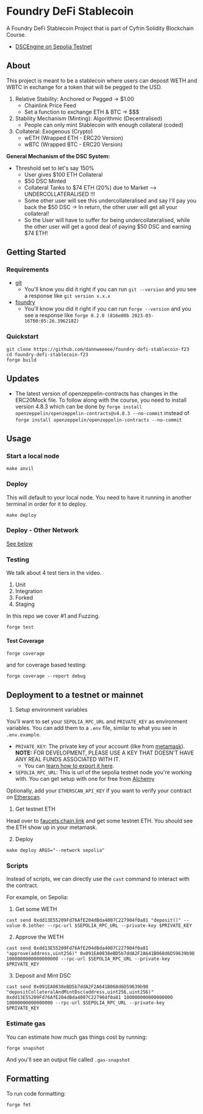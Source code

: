 # Foundry DeFi Stablecoin

A Foundry DeFi Stablecoin Project that is part of Cyfrin Solidity Blockchain Course.

* [DSCEngine on Sepolia Testnet](https://sepolia.etherscan.io/address/0xcce8d465efa8ba9b26e064cb422448d0cf963df1#code)

## About

This project is meant to be a stablecoin where users can deposit WETH and WBTC in exchange for a token that will be pegged to the USD.

1. Relative Stability: Anchored or Pegged -> $1.00
    * Chainlink Price Feed
    * Set a function to exchange ETH & BTC -> $$$
2. Stability Mechanism (Minting): Algorithmic (Decentralised)
    * People can only mint Stablecoin with enough collateral (coded)
3. Collateral: Exogenous (Crypto)
    * wETH (Wrapped ETH - ERC20 Version)
    * wBTC (Wrapped BTC - ERC20 Version)

**General Mechanism of the DSC System:**
* Threshold set to let's say 150%
    * User gives $100 ETH Collateral
    * $50 DSC Minted
    * Collateral Tanks to $74 ETH (20%) due to Market --> UNDERCOLLATERALISED !!!
    * Some other user will see this undercollateralised and say I'll pay you back the $50 DSC -> In return, the other user will get all your collateral!
    * So the User will have to suffer for being undercollateralised, while the other user will get a good deal of paying $50 DSC and earning $74 ETH!

## Getting Started

### Requirements

- [git](https://git-scm.com/book/en/v2/Getting-Started-Installing-Git)
  - You'll know you did it right if you can run `git --version` and you see a response like `git version x.x.x`
- [foundry](https://getfoundry.sh/)
  - You'll know you did it right if you can run `forge --version` and you see a response like `forge 0.2.0 (816e00b 2023-03-16T00:05:26.396218Z)`

### Quickstart

```
git clone https://github.com/dannweeeee/foundry-defi-stablecoin-f23
cd foundry-defi-stablecoin-f23
forge build
```

## Updates
- The latest version of openzeppelin-contracts has changes in the ERC20Mock file. To follow along with the course, you need to install version 4.8.3 which can be done by ```forge install openzeppelin/openzeppelin-contracts@v4.8.3 --no-commit``` instead of ```forge install openzeppelin/openzeppelin-contracts --no-commit```

## Usage

### Start a local node

```
make anvil
```

### Deploy

This will default to your local node. You need to have it running in another terminal in order for it to deploy.

```
make deploy
```

### Deploy - Other Network

[See below](#deployment-to-a-testnet-or-mainnet)

### Testing

We talk about 4 test tiers in the video. 

1. Unit
2. Integration
3. Forked
4. Staging

In this repo we cover #1 and Fuzzing. 

```
forge test
```

#### Test Coverage

```
forge coverage
```

and for coverage based testing: 

```
forge coverage --report debug
```


## Deployment to a testnet or mainnet

1. Setup environment variables

You'll want to set your `SEPOLIA_RPC_URL` and `PRIVATE_KEY` as environment variables. You can add them to a `.env` file, similar to what you see in `.env.example`.

- `PRIVATE_KEY`: The private key of your account (like from [metamask](https://metamask.io/)). **NOTE:** FOR DEVELOPMENT, PLEASE USE A KEY THAT DOESN'T HAVE ANY REAL FUNDS ASSOCIATED WITH IT.
  - You can [learn how to export it here](https://metamask.zendesk.com/hc/en-us/articles/360015289632-How-to-Export-an-Account-Private-Key).
- `SEPOLIA_RPC_URL`: This is url of the sepolia testnet node you're working with. You can get setup with one for free from [Alchemy](https://alchemy.com/?a=673c802981)

Optionally, add your `ETHERSCAN_API_KEY` if you want to verify your contract on [Etherscan](https://etherscan.io/).

1. Get testnet ETH

Head over to [faucets.chain.link](https://faucets.chain.link/) and get some testnet ETH. You should see the ETH show up in your metamask.

2. Deploy

```
make deploy ARGS="--network sepolia"
```

### Scripts

Instead of scripts, we can directly use the `cast` command to interact with the contract. 

For example, on Sepolia:

1. Get some WETH 

```
cast send 0xdd13E55209Fd76AfE204dBda4007C227904f0a81 "deposit()" --value 0.1ether --rpc-url $SEPOLIA_RPC_URL --private-key $PRIVATE_KEY
```

2. Approve the WETH

```
cast send 0xdd13E55209Fd76AfE204dBda4007C227904f0a81 "approve(address,uint256)" 0x091EA0838eBD5b7ddA2F2A641B068d6D59639b98 1000000000000000000 --rpc-url $SEPOLIA_RPC_URL --private-key $PRIVATE_KEY
```

3. Deposit and Mint DSC

```
cast send 0x091EA0838eBD5b7ddA2F2A641B068d6D59639b98 "depositCollateralAndMintDsc(address,uint256,uint256)" 0xdd13E55209Fd76AfE204dBda4007C227904f0a81 100000000000000000 10000000000000000 --rpc-url $SEPOLIA_RPC_URL --private-key $PRIVATE_KEY
```


### Estimate gas

You can estimate how much gas things cost by running:

```
forge snapshot
```

And you'll see an output file called `.gas-snapshot`


## Formatting


To run code formatting:
```
forge fmt
```